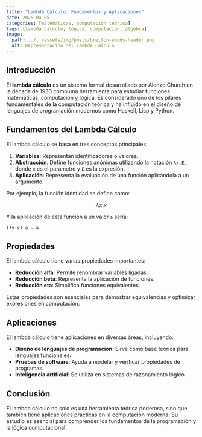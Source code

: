 ```yaml
---
title: "Lambda Cálculo: Fundamentos y Aplicaciones"
date: 2025-04-05
categories: [matemáticas, computación teórica]
tags: [lambda cálculo, lógica, computación, álgebra]
image:
  path: ../../assets/img/posts/bretton-woods-header.png
  alt: Representación del Lambda Cálculo
---
```


## Introducción

El **lambda cálculo** es un sistema formal desarrollado por Alonzo Church en la década de 1930 como una herramienta para estudiar funciones matemáticas, computación y lógica. Es considerado uno de los pilares fundamentales de la computación teórica y ha influido en el diseño de lenguajes de programación modernos como Haskell, Lisp y Python.

## Fundamentos del Lambda Cálculo

El lambda cálculo se basa en tres conceptos principales:

1. **Variables**: Representan identificadores o valores.
2. **Abstracción**: Define funciones anónimas utilizando la notación `λx.E`, donde `x` es el parámetro y `E` es la expresión.
3. **Aplicación**: Representa la evaluación de una función aplicándola a un argumento.

Por ejemplo, la función identidad se define como:

```math
λx.x
```

Y la aplicación de esta función a un valor `a` sería:

```
(λx.x) a → a
```

## Propiedades

El lambda cálculo tiene varias propiedades importantes:

- **Reducción alfa**: Permite renombrar variables ligadas.
- **Reducción beta**: Representa la aplicación de funciones.
- **Reducción eta**: Simplifica funciones equivalentes.

Estas propiedades son esenciales para demostrar equivalencias y optimizar expresiones en computación.

## Aplicaciones

El lambda cálculo tiene aplicaciones en diversas áreas, incluyendo:

- **Diseño de lenguajes de programación**: Sirve como base teórica para lenguajes funcionales.
- **Pruebas de software**: Ayuda a modelar y verificar propiedades de programas.
- **Inteligencia artificial**: Se utiliza en sistemas de razonamiento lógico.

## Conclusión

El lambda cálculo no solo es una herramienta teórica poderosa, sino que también tiene aplicaciones prácticas en la computación moderna. Su estudio es esencial para comprender los fundamentos de la programación y la lógica computacional.